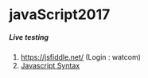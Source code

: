 # javaScript2017
##### Live testing 
1. https://jsfiddle.net/ (Login : watcom)
1. [Javascript Syntax]()

